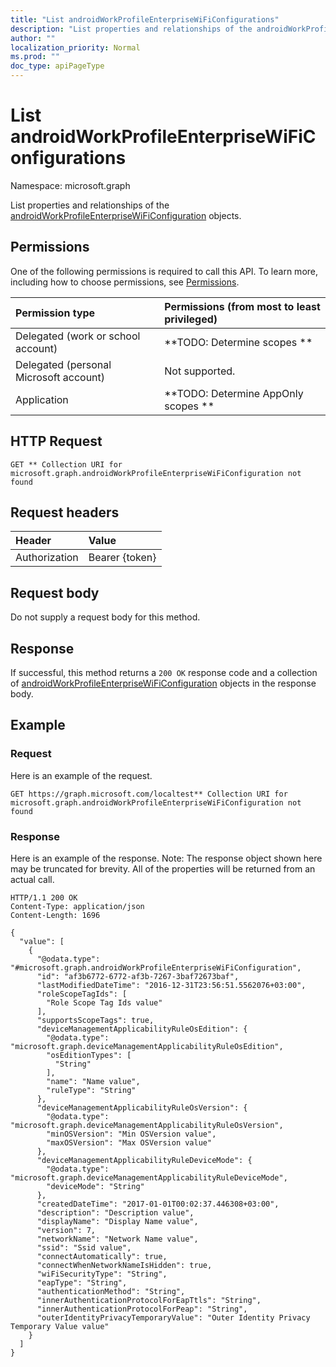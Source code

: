 ```yaml
---
title: "List androidWorkProfileEnterpriseWiFiConfigurations"
description: "List properties and relationships of the androidWorkProfileEnterpriseWiFiConfiguration objects."
author: ""
localization_priority: Normal
ms.prod: ""
doc_type: apiPageType
---
```


# List androidWorkProfileEnterpriseWiFiConfigurations

Namespace: microsoft.graph

List properties and relationships of the [androidWorkProfileEnterpriseWiFiConfiguration](../resources/androidworkprofileenterprisewificonfiguration.md) objects.

## Permissions
One of the following permissions is required to call this API. To learn more, including how to choose permissions, see [Permissions](/concepts/permissions-reference.md).

|Permission type|Permissions (from most to least privileged)|
|:---|:---|
|Delegated (work or school account)|**TODO: Determine scopes **|
|Delegated (personal Microsoft account)|Not supported.|
|Application|**TODO: Determine AppOnly scopes **|

## HTTP Request
<!-- {
  "blockType": "ignored"
}
-->
``` http
GET ** Collection URI for microsoft.graph.androidWorkProfileEnterpriseWiFiConfiguration not found
```

## Request headers
|Header|Value|
|:---|:---|
|Authorization|Bearer {token}|

## Request body
Do not supply a request body for this method.

## Response
If successful, this method returns a `200 OK` response code and a collection of [androidWorkProfileEnterpriseWiFiConfiguration](../resources/androidworkprofileenterprisewificonfiguration.md) objects in the response body.

## Example

### Request
Here is an example of the request.
<!-- {
  "blockType": "request",
  "name": "get_androidworkprofileenterprisewificonfiguration"
}
-->
``` http
GET https://graph.microsoft.com/localtest** Collection URI for microsoft.graph.androidWorkProfileEnterpriseWiFiConfiguration not found
```

### Response
Here is an example of the response. Note: The response object shown here may be truncated for brevity. All of the properties will be returned from an actual call.
<!-- {
  "blockType": "response",
  "truncated": true,
  "@odata.type": "collection(microsoft.graph.androidworkprofileenterprisewificonfiguration)"
}
-->
``` http
HTTP/1.1 200 OK
Content-Type: application/json
Content-Length: 1696

{
  "value": [
    {
      "@odata.type": "#microsoft.graph.androidWorkProfileEnterpriseWiFiConfiguration",
      "id": "af3b6772-6772-af3b-7267-3baf72673baf",
      "lastModifiedDateTime": "2016-12-31T23:56:51.5562076+03:00",
      "roleScopeTagIds": [
        "Role Scope Tag Ids value"
      ],
      "supportsScopeTags": true,
      "deviceManagementApplicabilityRuleOsEdition": {
        "@odata.type": "microsoft.graph.deviceManagementApplicabilityRuleOsEdition",
        "osEditionTypes": [
          "String"
        ],
        "name": "Name value",
        "ruleType": "String"
      },
      "deviceManagementApplicabilityRuleOsVersion": {
        "@odata.type": "microsoft.graph.deviceManagementApplicabilityRuleOsVersion",
        "minOSVersion": "Min OSVersion value",
        "maxOSVersion": "Max OSVersion value"
      },
      "deviceManagementApplicabilityRuleDeviceMode": {
        "@odata.type": "microsoft.graph.deviceManagementApplicabilityRuleDeviceMode",
        "deviceMode": "String"
      },
      "createdDateTime": "2017-01-01T00:02:37.446308+03:00",
      "description": "Description value",
      "displayName": "Display Name value",
      "version": 7,
      "networkName": "Network Name value",
      "ssid": "Ssid value",
      "connectAutomatically": true,
      "connectWhenNetworkNameIsHidden": true,
      "wiFiSecurityType": "String",
      "eapType": "String",
      "authenticationMethod": "String",
      "innerAuthenticationProtocolForEapTtls": "String",
      "innerAuthenticationProtocolForPeap": "String",
      "outerIdentityPrivacyTemporaryValue": "Outer Identity Privacy Temporary Value value"
    }
  ]
}
```

